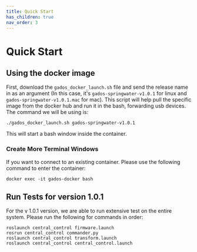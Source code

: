 ```yaml
---
title: Quick Start
has_children: true
nav_order: 3
---
```


# Quick Start

## Using the docker image
First, download the ```gados_docker_launch.sh``` file and send the release name in as an argument (In this case, it's ```gados-springwater-v1.0.1``` for linux and ```gados-springwater-v1.0.1.mac``` for mac). This script will help pull the specific image from the docker hub and run it in the bash, forwarding usb devices. The command we will be using is:
```
./gados_docker_launch.sh gados-springwater-v1.0.1
```
This will start a bash window inside the container.

### Create More Terminal Windows
If you want to connect to an existing container. Please use the following command to enter the container:
```
docker exec -it gados-docker bash
```
## Run Tests for version 1.0.1
For the v 1.0.1 version, we are able to run extensive test on the entire system. Please run the following for commands in order:
```
roslaunch central_control firmware.launch
rosrun central_control commander.py
roslaunch central_control transform.launch
roslaunch central_control central_control.launch
```
